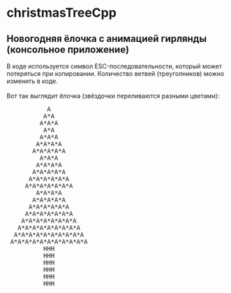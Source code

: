 # christmasTreeCpp
Новогодняя ёлочка с анимацией гирлянды (консольное приложение)
-----------------------------
В коде используется символ ESC-последовательности, который может потеряться при копировании.
Количество ветвей (треуголников) можно изменить в коде.
</br></br>
Вот так выглядит ёлочка (звёздочки переливаются разными цветами):
<pre>
           A
          A*A
         A*A*A
          A*A
         A*A*A
        A*A*A*A
       A*A*A*A*A
         A*A*A
        A*A*A*A
       A*A*A*A*A
      A*A*A*A*A*A
     A*A*A*A*A*A*A
        A*A*A*A
       A*A*A*A*A
      A*A*A*A*A*A
     A*A*A*A*A*A*A
    A*A*A*A*A*A*A*A
   A*A*A*A*A*A*A*A*A
  A*A*A*A*A*A*A*A*A*A
 A*A*A*A*A*A*A*A*A*A*A
          HHH
          HHH
          HHH
          HHH
          HHH
          HHH
</pre>
